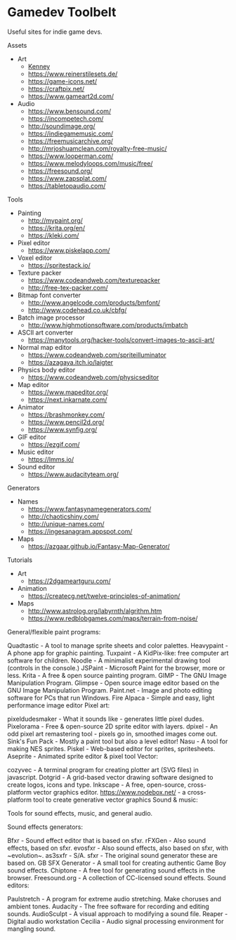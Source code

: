 # Gamedev Toolbelt

Useful sites for indie game devs.

Assets

* Art
  * [Kenney](https://kenney.nl/assets)
  * https://www.reinerstilesets.de/
  * https://game-icons.net/
  * https://craftpix.net/
  * https://www.gameart2d.com/
* Audio
  * https://www.bensound.com/
  * https://incompetech.com/
  * http://soundimage.org/
  * https://indiegamemusic.com/
  * https://freemusicarchive.org/
  * http://mrjoshuamclean.com/royalty-free-music/
  * https://www.looperman.com/
  * https://www.melodyloops.com/music/free/
  * https://freesound.org/
  * https://www.zapsplat.com/
  * https://tabletopaudio.com/

Tools

* Painting
  * http://mypaint.org/
  * https://krita.org/en/
  * https://kleki.com/
* Pixel editor
  * https://www.piskelapp.com/
* Voxel editor
  * https://spritestack.io/
* Texture packer
  * https://www.codeandweb.com/texturepacker
  * http://free-tex-packer.com/
* Bitmap font converter
  * http://www.angelcode.com/products/bmfont/
  * http://www.codehead.co.uk/cbfg/
* Batch image processor
  * http://www.highmotionsoftware.com/products/imbatch
* ASCII art converter
  * https://manytools.org/hacker-tools/convert-images-to-ascii-art/
* Normal map editor
  * https://www.codeandweb.com/spriteilluminator
  * https://azagaya.itch.io/laigter
* Physics body editor
  * https://www.codeandweb.com/physicseditor
* Map editor
  * https://www.mapeditor.org/
  * https://next.inkarnate.com/
* Animator
  * https://brashmonkey.com/
  * https://www.pencil2d.org/
  * https://www.synfig.org/
* GIF editor
  * https://ezgif.com/
* Music editor
  * https://lmms.io/
* Sound editor
  * https://www.audacityteam.org/

Generators

* Names
  * https://www.fantasynamegenerators.com/
  * http://chaoticshiny.com/
  * http://unique-names.com/
  * https://ingesanagram.appspot.com/
* Maps
  * https://azgaar.github.io/Fantasy-Map-Generator/

Tutorials

* Art
  * https://2dgameartguru.com/
* Animation
  * https://createcg.net/twelve-principles-of-animation/
* Maps
  * http://www.astrolog.org/labyrnth/algrithm.htm
  * https://www.redblobgames.com/maps/terrain-from-noise/

General/flexible paint programs:

Quadtastic - A tool to manage sprite sheets and color palettes.
Heavypaint - A phone app for graphic painting.
Tuxpaint - A KidPix-like: free computer art software for children. 
Noodle - A minimalist experimental drawing tool (controls in the console.)
JSPaint - Microsoft Paint for the browser, more or less.
Krita - A free & open source painting program.
GIMP - The GNU Image Manipulation Program. 
Glimpse - Open source image editor based on the GNU Image Manipulation Program.
Paint.net - Image and photo editing software for PCs that run Windows.
Fire Alpaca - Simple and easy, light performance image editor
Pixel art:

pixeldudesmaker - What it sounds like - generates little pixel dudes.
Pixelorama - Free & open-source 2D sprite editor with layers.
dpixel - An odd pixel art remastering tool - pixels go in, smoothed images come out.
Sink's Fun Pack - Mostly a paint tool but also a level editor!
Nasu - A tool for making NES sprites.
Piskel - Web-based editor for sprites, spritesheets.
Aseprite - Animated sprite editor & pixel tool
Vector:

cozyvec - A terminal program for creating plotter art (SVG files) in javascript.
Dotgrid - A grid-based vector drawing software designed to create logos, icons and type.
Inkscape - A free, open-source, cross-platform vector graphics editor.
https://www.nodebox.net/ - a cross-platform tool to create generative vector graphics
Sound & music:

Tools for sound effects, music, and general audio. 

Sound effects generators:

Bfxr - Sound effect editor that is based on sfxr.
rFXGen - Also sound effects, based on sfxr.
evosfxr - Also sound effects, also based on sfxr, with ~evolution~. 
as3sxfr - S/A.
sfxr - The original sound generator these are based on.
GB SFX Generator - A small tool for creating authentic Game Boy sound effects.
Chiptone - A free tool for generating sound effects in the browser.
Freesound.org - A collection of CC-licensed sound effects.
Sound editors:

Paulstretch - A program for extreme audio stretching. Make choruses and ambient tones.
Audacity - The free software for recording and editing sounds.
AudioSculpt - A visual approach to modifying a sound file.
Reaper - Digital audio workstation
Cecilia - Audio signal processing environment for mangling sound.

